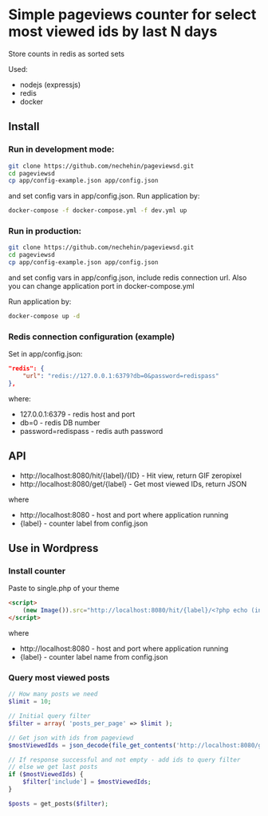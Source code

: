 # Simple pageviews counter for select most viewed ids by last N days

Store counts in redis as sorted sets

Used:
- nodejs (expressjs)
- redis
- docker

## Install

### Run in development mode:

```sh
git clone https://github.com/nechehin/pageviewsd.git
cd pageviewsd
cp app/config-example.json app/config.json
```
and set config vars in app/config.json. Run application by:

```sh
docker-compose -f docker-compose.yml -f dev.yml up
```

### Run in production:

```sh
git clone https://github.com/nechehin/pageviewsd.git
cd pageviewsd
cp app/config-example.json app/config.json
```
and set config vars in app/config.json, include redis connection url. 
Also you can change application port in docker-compose.yml

Run application by:

```sh
docker-compose up -d
```

### Redis connection configuration (example)

Set in app/config.json:

```json
"redis": {
    "url": "redis://127.0.0.1:6379?db=0&password=redispass"
},
```
where:
- 127.0.0.1:6379 - redis host and port
- db=0 - redis DB number
- password=redispass - redis auth password


## API 

- http://localhost:8080/hit/{label}/{ID} - Hit view, return GIF zeropixel
- http://localhost:8080/get/{label} - Get most viewed IDs, return JSON

where 
- http://localhost:8080 - host and port where application running
- {label} - counter label from config.json


## Use in Wordpress

### Install counter

Paste to single.php of your theme

```html
<script>
    (new Image()).src="http://localhost:8080/hit/{label}/<?php echo (int)$post->ID ?>?r"+Math.random();
</script>
```

where 
- http://localhost:8080 - host and port where application running
- {label} - counter label name from config.json

### Query most viewed posts

```php
// How many posts we need
$limit = 10;

// Initial query filter
$filter = array( 'posts_per_page' => $limit );

// Get json with ids from pageviewd
$mostViewedIds = json_decode(file_get_contents('http://localhost:8080/get/clutch?limit=' . $limit), true);

// If response successful and not empty - add ids to query filter
// else we get last posts
if ($mostViewedIds) {
    $filter['include'] = $mostViewedIds;
}

$posts = get_posts($filter);
```